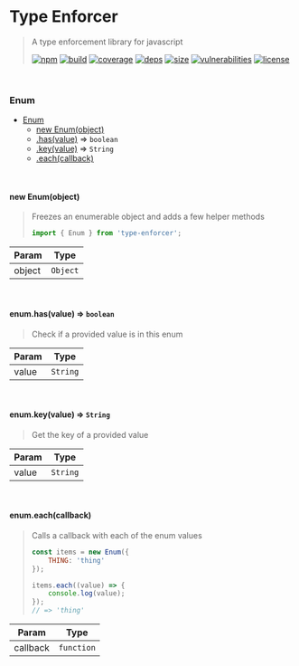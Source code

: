 # Type Enforcer

> A type enforcement library for javascript
>
> [![npm][npm]][npm-url]
[![build][build]][build-url]
[![coverage][coverage]][coverage-url]
[![deps][deps]][deps-url]
[![size][size]][size-url]
[![vulnerabilities][vulnerabilities]][vulnerabilities-url]
[![license][license]][license-url]


<br><a name="Enum"></a>

### Enum

* [Enum](#Enum)
    * [new Enum(object)](#new_Enum_new)
    * [.has(value)](#Enum+has) ⇒ <code>boolean</code>
    * [.key(value)](#Enum+key) ⇒ <code>String</code>
    * [.each(callback)](#Enum+each)


<br><a name="new_Enum_new"></a>

#### new Enum(object)
> Freezes an enumerable object and adds a few helper methods
> 
> ``` javascript
> import { Enum } from 'type-enforcer';
> ```


| Param | Type |
| --- | --- |
| object | <code>Object</code> | 


<br><a name="Enum+has"></a>

#### enum.has(value) ⇒ <code>boolean</code>
> Check if a provided value is in this enum


| Param | Type |
| --- | --- |
| value | <code>String</code> | 


<br><a name="Enum+key"></a>

#### enum.key(value) ⇒ <code>String</code>
> Get the key of a provided value


| Param | Type |
| --- | --- |
| value | <code>String</code> | 


<br><a name="Enum+each"></a>

#### enum.each(callback)
> Calls a callback with each of the enum values
> ``` javascript
> const items = new Enum({
>     THING: 'thing'
> });
> 
> items.each((value) => {
>     console.log(value);
> });
> // => 'thing'
> ```


| Param | Type |
| --- | --- |
| callback | <code>function</code> | 


[npm]: https://img.shields.io/npm/v/type-enforcer.svg
[npm-url]: https://npmjs.com/package/type-enforcer
[build]: https://travis-ci.org/DarrenPaulWright/type-enforcer.svg?branch&#x3D;master
[build-url]: https://travis-ci.org/DarrenPaulWright/type-enforcer
[coverage]: https://coveralls.io/repos/github/DarrenPaulWright/type-enforcer/badge.svg?branch&#x3D;master
[coverage-url]: https://coveralls.io/github/DarrenPaulWright/type-enforcer?branch&#x3D;master
[deps]: https://david-dm.org/darrenpaulwright/type-enforcer.svg
[deps-url]: https://david-dm.org/darrenpaulwright/type-enforcer
[size]: https://packagephobia.now.sh/badge?p&#x3D;type-enforcer
[size-url]: https://packagephobia.now.sh/result?p&#x3D;type-enforcer
[vulnerabilities]: https://snyk.io/test/github/DarrenPaulWright/type-enforcer/badge.svg?targetFile&#x3D;package.json
[vulnerabilities-url]: https://snyk.io/test/github/DarrenPaulWright/type-enforcer?targetFile&#x3D;package.json
[license]: https://img.shields.io/github/license/DarrenPaulWright/type-enforcer.svg
[license-url]: https://npmjs.com/package/type-enforcer/LICENSE.md
